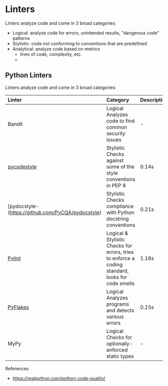 # Linters

Linters analyze code and come in 3 broad categories:
- Logical: analyze code for errors, unintended results, "dangerous code" patterns
- Stylistic: code not conforming to conventions that are predefined
- Analytical: analyze code based on metrics 
  - lines of code, complexity, etc.
  - 

## Python Linters

Linters analyze code and come in 3 broad categories:

| Linter |	Category	| Description | Runtime |
| :-- | :-- | :-- | :-- |
| Bandit| 	Logical	Analyzes code to find common security issues|  - |
| [pycodestyle](https://github.com/PyCQA/pycodestyle)	|  Stylistic	Checks against some of the style conventions in PEP 8 | 0.14s |
| [pydocstyle-(https://github.com/PyCQA/pydocstyle)	|  Stylistic	Checks compliance with Python docstring conventions | 0.21s |
| [Pylint](https://www.pylint.org/)	|  Logical & Stylistic	Checks for errors, tries to enforce a coding standard, looks for code smells | 1.16s |
| [PyFlakes](https://github.com/PyCQA/pyflakes)	|  Logical	Analyzes programs and detects various errors | 0.15s |
| MyPy	|  Logical	Checks for optionally-enforced static types|  - |


References
- https://realpython.com/python-code-quality/
